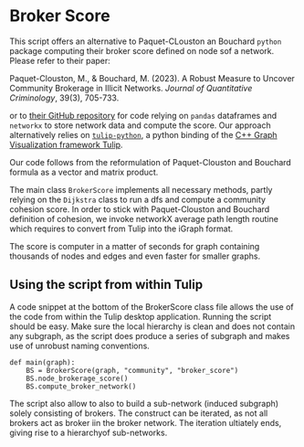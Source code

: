# Broker Score
This script offers an alternative to Paquet-CLouston an Bouchard `python` package computing their broker score defined on node sof a network. Please refer to their paper:

Paquet-Clouston, M., & Bouchard, M. (2023). A Robust Measure to Uncover Community Brokerage in Illicit Networks. _Journal of Quantitative Criminology_, 39(3), 705-733.

or to [their GitHub repository](https://github.com/Masarah/community_broker_score) for code relying on `pandas` dataframes and `networkx` to store network data and compute the score. Our approach alternatively relies on [`tulip-python`](https://pypi.org/project/tulip-python/), a python binding of the [C++ Graph Visualization framework Tulip](https://tulip.labri.fr/).

Our code follows from the reformulation of Paquet-Clouston and Bouchard formula as a vector and matrix product.

The main class `BrokerScore` implements all necessary methods, partly relying on the `Dijkstra` class to run a dfs and compute a community cohesion score. In order to stick with Paquet-Clouston and Bouchard definition of cohesion, we invoke networkX average path length routine which requires to convert from Tulip into the iGraph format.

The score is computer in a matter of seconds for graph containing thousands of nodes and edges and even faster for smaller graphs.

## Using the script from within Tulip
A code snippet at the bottom of the BrokerScore class file allows the use of the code from within the Tulip desktop application. Running the script should be easy. Make sure the local hierarchy is clean and does not contain any subgraph, as the script does produce a series of subgraph and makes use of unrobust naming conventions.
```
def main(graph):
	BS = BrokerScore(graph, "community", "broker_score")
	BS.node_brokerage_score()
	BS.compute_broker_network()
```
The script also allow to also to build a sub-network (induced subgraph) solely consisting of brokers. The construct can be iterated, as not all brokers act as broker iin the broker network. The iteration ultiately ends, giving rise to a hierarchyof sub-networks.


